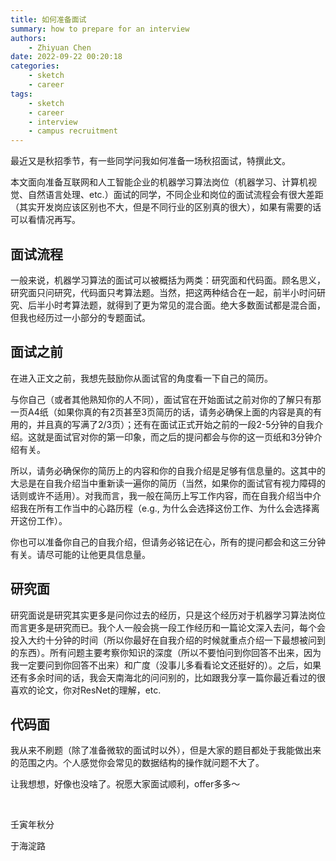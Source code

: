 ```yaml
---
title: 如何准备面试
summary: how to prepare for an interview
authors:
    - Zhiyuan Chen
date: 2022-09-22 00:20:18
categories:
    - sketch
    - career
tags:
    - sketch
    - career
    - interview
    - campus recruitment
---
```

最近又是秋招季节，有一些同学问我如何准备一场秋招面试，特撰此文。

本文面向准备互联网和人工智能企业的机器学习算法岗位（机器学习、计算机视觉、自然语言处理、etc.）面试的同学，不同企业和岗位的面试流程会有很大差距（其实开发岗应该区别也不大，但是不同行业的区别真的很大），如果有需要的话可以看情况再写。

## 面试流程

一般来说，机器学习算法的面试可以被概括为两类：研究面和代码面。顾名思义，研究面只问研究，代码面只考算法题。当然，把这两种结合在一起，前半小时问研究、后半小时考算法题，就得到了更为常见的混合面。绝大多数面试都是混合面，但我也经历过一小部分的专题面试。

## 面试之前

在进入正文之前，我想先鼓励你从面试官的角度看一下自己的简历。

与你自己（或者其他熟知你的人不同），面试官在开始面试之前对你的了解只有那一页A4纸（如果你真的有2页甚至3页简历的话，请务必确保上面的内容是真的有用的，并且真的写满了2/3页）；还有在面试正式开始之前的一段2-5分钟的自我介绍。这就是面试官对你的第一印象，而之后的提问都会与你的这一页纸和3分钟介绍有关。

所以，请务必确保你的简历上的内容和你的自我介绍是足够有信息量的。这其中的大忌是在自我介绍当中重新读一遍你的简历（当然，如果你的面试官有视力障碍的话则或许不适用）。对我而言，我一般在简历上写工作内容，而在自我介绍当中介绍我在所有工作当中的心路历程（e.g., 为什么会选择这份工作、为什么会选择离开这份工作）。

你也可以准备你自己的自我介绍，但请务必铭记在心，所有的提问都会和这三分钟有关。请尽可能的让他更具信息量。

## 研究面

研究面说是研究其实更多是问你过去的经历，只是这个经历对于机器学习算法岗位而言更多是研究而已。我个人一般会挑一段工作经历和一篇论文深入去问，每个会投入大约十分钟的时间（所以你最好在自我介绍的时候就重点介绍一下最想被问到的东西）。所有问题主要考察你知识的深度（所以不要怕问到你回答不出来，因为我一定要问到你回答不出来）和广度（没事儿多看看论文还挺好的）。之后，如果还有多余时间的话，我会天南海北的问问别的，比如跟我分享一篇你最近看过的很喜欢的论文，你对ResNet的理解，etc.

## 代码面

我从来不刷题（除了准备微软的面试时以外），但是大家的题目都处于我能做出来的范围之内。个人感觉你会常见的数据结构的操作就问题不大了。



让我想想，好像也没啥了。祝愿大家面试顺利，offer多多～


</br>

壬寅年秋分

于海淀路
